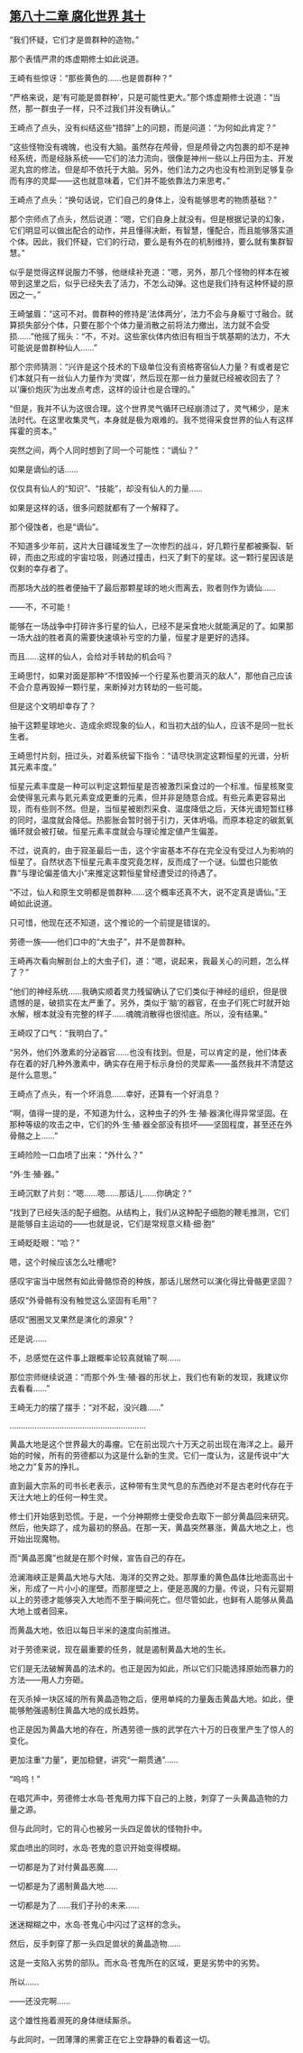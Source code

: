 ## [第八十二章 腐化世界 其十](https://www.xxbiquge.com/11_11207/9209913.html)


  “我们怀疑，它们才是兽群种的造物。”

  那个表情严肃的炼虚期修士如此说道。

  王崎有些惊讶：“那些黄色的……也是兽群种？”

  “严格来说，是‘有可能是兽群种’，只是可能性更大。”那个炼虚期修士说道：“当然，那一群虫子一样，只不过我们并没有确认。”

  王崎点了点头，没有纠结这些“措辞”上的问题，而是问道：“为何如此肯定？”

  “这些怪物没有魂魄，也没有大脑。虽然存在颅骨，但是颅骨之内包裹的却不是神经系统，而是经脉系统——它们的法力流向，很像是神州一些以上丹田为主、开发泥丸宫的修法，但是却不依托于大脑。另外，他们法力之内也没有检测到足够复杂而有序的灵犀——这也就意味着，它们并不能依靠法力来思考。”

  王崎点了点头：“换句话说，它们自己的身体上，没有能够思考的物质基础？”

  那个宗师点了点头，然后说道：“嗯，它们自身上就没有。但是根据记录的幻象，它们明显可以做出配合的动作，并且懂得决断，有智慧，懂配合，而且能够落实道个体。因此，我们怀疑，它们的行动，要么是有外在的机制维持，要么就有集群智慧。”

  似乎是觉得这样说服力不够，他继续补充道：“嗯，另外，那几个怪物的样本在被带到这里之后，似乎已经失去了活力，不怎么动弹。这也是我们持有这种怀疑的原因之一。”

  王崎皱眉：“这可不对。兽群种的修持是‘法体两分’，法力不会与身躯寸寸融合。就算损失部分个体，只要在那个个体力量消散之前将法力撤出，法力就不会受损……”他摇了摇头：“不，不对。这些家伙体内依旧有相当于筑基期的法力，不大可能说是兽群种仙人……”

  那个宗师猜测：“兴许是这个技术的下级单位没有资格寄宿仙人力量？有或者是它们本就只有一丝仙人力量作为‘灵媒’，然后现在那一丝力量就已经被收回去了？以‘廉价炮灰’为出发点考虑，这样的设计也是合理的。”

  “但是，我并不认为这很合理。这个世界灵气循环已经崩溃过了，灵气稀少，是末法时代。在这里收集灵气，本身就是极为艰难的。我不觉得采食世界的仙人有这样挥霍的资本。”

  突然之间，两个人同时想到了同一个可能性：“谪仙？”

  如果是谪仙的话……

  仅仅具有仙人的“知识”、“技能”，却没有仙人的力量……

  如果是这样的话，很多问题就都有了一个解释了。

  那个侵蚀者，也是“谪仙”。

  不知道多少年前，这片大日疆域发生了一次惨烈的战斗，好几颗行星都被撕裂、斩碎，而由之形成的宇宙垃圾，则通过撞击，扫灭了剩下的星球。这一颗行星因该是仅剩的幸存者了。

  而那场大战的胜者便抽干了最后那颗星球的地火而离去，败者则作为谪仙……

  ——不，不可能！

  能够在一场战争中打碎许多行星的仙人，已经不是采食地火就能满足的了。如果那一场大战的胜者真的需要快速填补亏空的力量，恒星才是更好的选择。

  而且……这样的仙人，会给对手转劫的机会吗？

  王崎思忖，如果对面是那种“不惜毁掉一个行星系也要消灭的敌人”，那他自己应该不会介意再毁掉一颗行星，来断掉对方转劫的一些可能。

  但是这个文明却幸存了？

  抽干这颗星球地火、造成余烬现象的仙人，和当初大战的仙人，应该不是同一批长生者。

  王崎思忖片刻，扭过头，对着系统留下指令：“请尽快测定这颗恒星的光谱，分析其元素丰度。”

  恒星元素丰度是一种可以判定这颗恒星是否被激烈采食过的一个标准。恒星核聚变会使得氢元素与氦元素变成更重的元素，但并非是随意合成。有些元素更容易出现，而有些则不然。但是，当恒星被剧烈采食、温度降低之后，天体光谱短暂红移的同时，温度就会降低。热膨胀会暂时弱于引力，天体坍塌。而原本稳定的碳氮氧循环就会被打破。恒星元素丰度就会与理论推定値产生偏差。

  不过，说真的，由于寂圣最后一击，这个宇宙基本不存在完全没有受过人为影响的恒星了。自然状态下恒星元素丰度究竟怎样，反而成了一个谜。仙盟也只能依靠“与理论偏差值大小”来推定这颗恒星曾经遭受过的待遇了。

  “不过，仙人和原生文明都是兽群种……这个概率还真不大，说不定真是谪仙。”王崎如此说道。

  只可惜，他现在还不知道，这个推论的一个前提是错误的。

  劳德一族——他们口中的“大虫子”，并不是兽群种。

  王崎再次看向解剖台上的大虫子们，道：“嗯，说起来，我最关心的问题，怎么样了？”

  “他们的神经系统……我确实顺着灵力残留确认了它们类似于神经的组织，但是很遗憾的是，破损实在太严重了。另外，类似于‘脑’的器官，在虫子们死亡时就开始水解，根本就没有完整的样子……魂魄消散得也很彻底。所以，没有结果。”

  王崎叹了口气：“我明白了。”

  “另外，他们外激素的分泌器官……也没有找到。但是，可以肯定的是，他们体表存在着的好几种外激素中，确实存在用于标示身份的灵犀素——虽然我并不清楚这是什么意思。”

  王崎点了点头，有一个坏消息……幸好，还算有一个好消息？

  “啊，值得一提的是，不知道为什么，这种虫子的外·生·殖·器演化得异常坚固。在那种等级的攻击之中，它们的外·生·殖·器全部没有损坏——坚固程度，甚至还在外骨骼之上……”

  王崎险险一口血喷了出来：“外什么？”

  “外·生·殖·器。”

  王崎沉默了片刻：“嗯……嗯……那话儿……你确定？”

  “找到了已经失活的配子细胞。从结构上，我们从这种配子细胞的鞭毛推测，它们是能够自主运动的——也就是说，它们是常规意义精·细·胞”

  王崎眨眨眼：“哈？”

  嗯，这个时候应该怎么吐槽呢?

  感叹宇宙当中居然有如此骨骼惊奇的种族，那话儿居然可以演化得比骨骼更坚固？

  感叹“外骨骼有没有触觉这么坚固有毛用”？

  感叹“圈圈叉叉果然是演化的源泉”？

  还是说……

  不，总感觉在这件事上跟概率论较真就输了啊……

  那位宗师继续说道：“而那个外·生·殖·器的形状上，我们也有新的发现，我建议你去看看……”

  王崎无力的摆了摆手：“对不起，没兴趣……”

  ……………………………………………………

  黄晶大地是这个世界最大的毒瘤。它在前出现六十万天之前出现在海洋之上。最开始的时候，所有的劳德都以为这是什么新的生灵。它们一度认为，这是传说中“大地之力”复苏的挣扎。

  直到最大宗系的司书长老表示，这种带有生灵气息的东西绝对不是古老时代存在于天汢大地上的任何一种生灵。

  修士们开始感到恐慌。于是，一个分神期修士便受命去取下一部分黄晶回来研究。然后，他失踪了，成为最初的祭品。在那一天，黄晶突然暴涨，黄晶大地之上，也开始出现魔物。

  而“黄晶恶魔”也就是在那个时候，宣告自己的存在。

  沧澜海峡正是黄晶大地与大陆、海洋的交界之处。那厚重的黄色晶体比地面高出十米，形成了一片小小的崖壁。而那崖壁之上，便是恶魔的力量。传说，只有元婴期以上的劳德才能够突入大地而不至于瞬间死亡。但尽管如此，也鲜有人能够从黄晶大地上或者回来。

  而黄晶大地，依旧以每日半米的速度向前推进。

  对于劳德来说，现在最重要的任务，就是遏制黄晶大地的生长。

  它们是无法破解黄晶的法术的。也正是因为如此，所以它们只能选择原始而暴力的方法——用人力夯砸。

  在灭杀掉一块区域的所有黄晶造物之后，便用单纯的力量轰击黄晶大地。如此，便能够勉强遏制住黄晶大地的成长趋势。

  也正是因为黄晶大地的存在，所遇劳德一族的武学在六十万的日夜里产生了惊人的变化。

  更加注重“力量”，更加稳健，讲究“一期贯通”……

  “呜呜！”

  在唱咒声中，劳德修士水岛·苍鬼用力挥下自己的上肢，刺穿了一头黄晶造物的力量之源。

  但与此同时，它的背心也被另一头四足兽状的怪物扑中。

  浆血喷出的同时，水岛·苍鬼的意识开始变得模糊。

  一切都是为了对付黄晶恶魔……

  一切都是为了遏制黄晶大地……

  一切都是为了……我们子孙的未来……

  迷迷糊糊之中，水岛·苍鬼心中闪过了这样的念头。

  然后，反手刺穿了那一头四足兽状的黄晶造物……

  这是一支陷入劣势的部队。而水岛·苍鬼所在的区域，更是劣势中的劣势。

  所以……

  ——还没完啊……

  这个雄性拖着濒死的身体继续厮杀。

  与此同时，一团薄薄的黑雾正在它上空静静的看着这一切。
